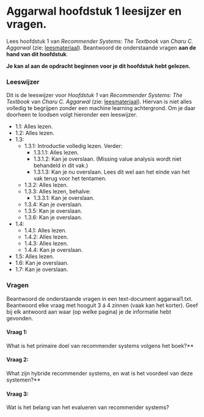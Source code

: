 # Aggarwal hoofdstuk 1 leesijzer en vragen.

Lees hoofdstuk 1 van *Recommender Systems: The Textbook* van *Charu C. Aggarwal* (zie: [leesmateriaal](/reading)). Beantwoord de onderstaande vragen **aan de hand van dit hoofdstuk**.

**Je kan al aan de opdracht beginnen voor je dit hoofdstuk hebt gelezen.**

### Leeswijzer
Dit is de leeswijzer voor *Hoofdstuk 1* van *Recommender Systems: The Textbook* van *Charu C. Aggarwal* (zie: [leesmateriaal](/reading)). Hiervan is niet alles volledig te begrijpen zonder een machine learning achtergrond. Om je daar doorheen te loodsen volgt hieronder een leeswijzer.

* 1.1: Alles lezen.
* 1.2: Alles lezen.
* 1.3:
    * 1.3.1: Introductie volledig lezen. Verder:
        * 1.3.1.1: Alles lezen.
        * 1.3.1.2: Kan je overslaan. (Missing value analysis wordt niet behandeld in dit vak.)
        * 1.3.1.3: Kan je nu overslaan. Lees dit wel aan het einde van het vak terug voor het tentamen.
    * 1.3.2: Alles lezen.
    * 1.3.3: Alles lezen, behalve:
        * 1.3.3.1: Kan je overslaan.
    * 1.3.4: Kan je overslaan.
    * 1.3.5: Kan je overslaan.
    * 1.3.6: Kan je overslaan.
* 1.4:
    * 1.4.1: Alles lezen.
    * 1.4.2: Alles lezen.
    * 1.4.3: Alles lezen.
    * 1.4.4: Kan je overslaan.
* 1.5: Alles lezen.
* 1.6: Kan je overslaan.
* 1.7: Kan je overslaan.


### Vragen

Beantwoord de onderstaande vragen in een text-document aggarwal1.txt. Beantwoord elke vraag met hooguit 3 á 4 zinnen (vaak kan het korter). Geef bij elk antwoord aan waar (op welke pagina) je de informatie hebt gevonden.

#### Vraag 1:

What is het primaire doel van recommender systems volgens het boek?**

#### Vraag 2:

What zijn hybride recommender systems, en wat is het voordeel van deze systemen?**

#### Vraag 3:

Wat is het belang van het evalueren van recommender systems?
